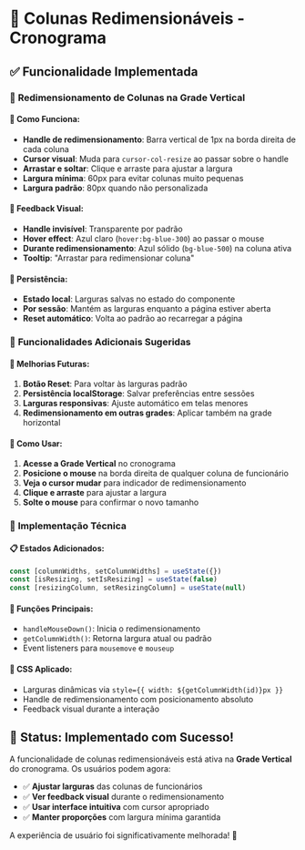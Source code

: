 # 📏 Colunas Redimensionáveis - Cronograma

## ✅ **Funcionalidade Implementada**

### 🎯 **Redimensionamento de Colunas na Grade Vertical**

#### 🔧 **Como Funciona**:
- **Handle de redimensionamento**: Barra vertical de 1px na borda direita de cada coluna
- **Cursor visual**: Muda para `cursor-col-resize` ao passar sobre o handle
- **Arrastar e soltar**: Clique e arraste para ajustar a largura
- **Largura mínima**: 60px para evitar colunas muito pequenas
- **Largura padrão**: 80px quando não personalizada

#### 🎨 **Feedback Visual**:
- **Handle invisível**: Transparente por padrão
- **Hover effect**: Azul claro (`hover:bg-blue-300`) ao passar o mouse
- **Durante redimensionamento**: Azul sólido (`bg-blue-500`) na coluna ativa
- **Tooltip**: "Arrastar para redimensionar coluna"

#### 💾 **Persistência**:
- **Estado local**: Larguras salvas no estado do componente
- **Por sessão**: Mantém as larguras enquanto a página estiver aberta
- **Reset automático**: Volta ao padrão ao recarregar a página

### 🚀 **Funcionalidades Adicionais Sugeridas**

#### 📱 **Melhorias Futuras**:
1. **Botão Reset**: Para voltar às larguras padrão
2. **Persistência localStorage**: Salvar preferências entre sessões
3. **Larguras responsivas**: Ajuste automático em telas menores
4. **Redimensionamento em outras grades**: Aplicar também na grade horizontal

#### 🎯 **Como Usar**:
1. **Acesse a Grade Vertical** no cronograma
2. **Posicione o mouse** na borda direita de qualquer coluna de funcionário
3. **Veja o cursor mudar** para indicador de redimensionamento
4. **Clique e arraste** para ajustar a largura
5. **Solte o mouse** para confirmar o novo tamanho

### 🔧 **Implementação Técnica**

#### 📋 **Estados Adicionados**:
```javascript
const [columnWidths, setColumnWidths] = useState({})
const [isResizing, setIsResizing] = useState(false)
const [resizingColumn, setResizingColumn] = useState(null)
```

#### 🎯 **Funções Principais**:
- `handleMouseDown()`: Inicia o redimensionamento
- `getColumnWidth()`: Retorna largura atual ou padrão
- Event listeners para `mousemove` e `mouseup`

#### 🎨 **CSS Aplicado**:
- Larguras dinâmicas via `style={{ width: ${getColumnWidth(id)}px }}`
- Handle de redimensionamento com posicionamento absoluto
- Feedback visual durante a interação

## 🎉 **Status: Implementado com Sucesso!**

A funcionalidade de colunas redimensionáveis está ativa na **Grade Vertical** do cronograma. Os usuários podem agora:

- ✅ **Ajustar larguras** das colunas de funcionários
- ✅ **Ver feedback visual** durante o redimensionamento  
- ✅ **Usar interface intuitiva** com cursor apropriado
- ✅ **Manter proporções** com largura mínima garantida

A experiência de usuário foi significativamente melhorada! 🚀
